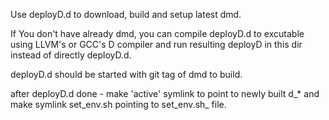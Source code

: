 Use deployD.d to download, build and setup latest dmd.

If You don't have already dmd, you can compile deployD.d to
excutable using LLVM's or GCC's D compiler and run resulting deployD
in this dir instead of directly deployD.d.

deployD.d should be started with git tag of dmd to build.

after deployD.d done - make 'active' symlink to point
to newly built d_* and make symlink set_env.sh pointing to set_env.sh_ file.